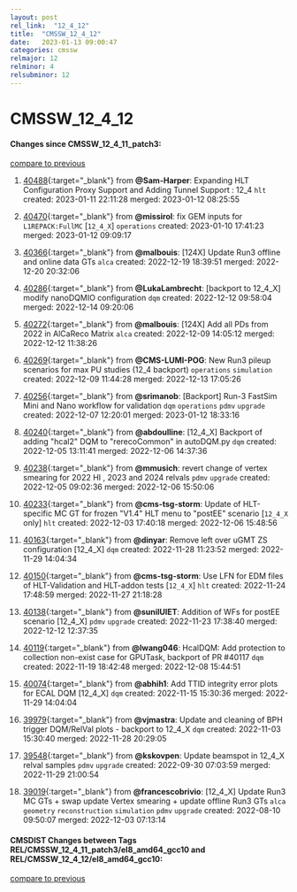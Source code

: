 ```yaml
---
layout: post
rel_link:  "12_4_12"
title:  "CMSSW_12_4_12"
date:   2023-01-13 09:00:47
categories: cmssw
relmajor: 12
relminor: 4
relsubminor: 12
---
```


# CMSSW_12_4_12
#### Changes since CMSSW_12_4_11_patch3:
[compare to previous](https://github.com/cms-sw/cmssw/compare/CMSSW_12_4_11_patch3...CMSSW_12_4_12)



1. [40488](http://github.com/cms-sw/cmssw/pull/40488){:target="_blank"}  from **@Sam-Harper**: Expanding HLT Configuration Proxy Support and Adding Tunnel Support : 12_4 `hlt` created: 2023-01-11 22:11:28 merged: 2023-01-12 08:25:55

2. [40470](http://github.com/cms-sw/cmssw/pull/40470){:target="_blank"}  from **@missirol**: fix GEM inputs for `L1REPACK:FullMC` [`12_4_X`] `operations` created: 2023-01-10 17:41:23 merged: 2023-01-12 09:09:17

3. [40366](http://github.com/cms-sw/cmssw/pull/40366){:target="_blank"}  from **@malbouis**: [124X] Update Run3 offline and online data GTs `alca` created: 2022-12-19 18:39:51 merged: 2022-12-20 20:32:06

4. [40286](http://github.com/cms-sw/cmssw/pull/40286){:target="_blank"}  from **@LukaLambrecht**: [backport to 12_4_X] modify nanoDQMIO configuration `dqm` created: 2022-12-12 09:58:04 merged: 2022-12-14 09:20:06

5. [40272](http://github.com/cms-sw/cmssw/pull/40272){:target="_blank"}  from **@malbouis**: [124X] Add all PDs from 2022 in AlCaReco Matrix `alca` created: 2022-12-09 14:05:12 merged: 2022-12-12 11:38:26

6. [40269](http://github.com/cms-sw/cmssw/pull/40269){:target="_blank"}  from **@CMS-LUMI-POG**: New Run3 pileup scenarios for max PU studies (12_4 backport) `operations` `simulation` created: 2022-12-09 11:44:28 merged: 2022-12-13 17:05:26

7. [40256](http://github.com/cms-sw/cmssw/pull/40256){:target="_blank"}  from **@srimanob**: [Backport] Run-3 FastSim Mini and Nano workflow for validation `dqm` `operations` `pdmv` `upgrade` created: 2022-12-07 12:20:01 merged: 2023-01-12 18:33:16

8. [40240](http://github.com/cms-sw/cmssw/pull/40240){:target="_blank"}  from **@abdoulline**: [12_4_X] Backport of adding "hcal2" DQM to "rerecoCommon" in autoDQM.py `dqm` created: 2022-12-05 13:11:41 merged: 2022-12-06 14:37:36

9. [40238](http://github.com/cms-sw/cmssw/pull/40238){:target="_blank"}  from **@mmusich**: revert change of vertex smearing for 2022 HI , 2023 and 2024 relvals `pdmv` `upgrade` created: 2022-12-05 09:02:36 merged: 2022-12-06 15:50:06

10. [40233](http://github.com/cms-sw/cmssw/pull/40233){:target="_blank"}  from **@cms-tsg-storm**: Update of HLT-specific MC GT for frozen "V1.4" HLT menu to "postEE" scenario [`12_4_X` only] `hlt` created: 2022-12-03 17:40:18 merged: 2022-12-06 15:48:56

11. [40163](http://github.com/cms-sw/cmssw/pull/40163){:target="_blank"}  from **@dinyar**: Remove left over uGMT ZS configuration [12_4_X] `dqm` created: 2022-11-28 11:23:52 merged: 2022-11-29 14:04:34

12. [40150](http://github.com/cms-sw/cmssw/pull/40150){:target="_blank"}  from **@cms-tsg-storm**: Use LFN for EDM files of HLT-Validation and HLT-addon tests [`12_4_X`] `hlt` created: 2022-11-24 17:48:59 merged: 2022-11-27 21:18:28

13. [40138](http://github.com/cms-sw/cmssw/pull/40138){:target="_blank"}  from **@sunilUIET**: Addition of WFs for postEE scenario [12_4_X] `pdmv` `upgrade` created: 2022-11-23 17:38:40 merged: 2022-12-12 12:37:35

14. [40119](http://github.com/cms-sw/cmssw/pull/40119){:target="_blank"}  from **@lwang046**: HcalDQM: Add protection to collection non-exist case for GPUTask, backport of PR #40117 `dqm` created: 2022-11-19 18:42:48 merged: 2022-12-08 15:44:51

15. [40074](http://github.com/cms-sw/cmssw/pull/40074){:target="_blank"}  from **@abhih1**: Add TTID integrity error plots for ECAL DQM [12_4_X] `dqm` created: 2022-11-15 15:30:36 merged: 2022-11-29 14:04:04

16. [39979](http://github.com/cms-sw/cmssw/pull/39979){:target="_blank"}  from **@vjmastra**: Update and cleaning of BPH trigger DQM/RelVal plots - backport to 12_4_X `dqm` created: 2022-11-03 15:30:40 merged: 2022-11-28 20:29:05

17. [39548](http://github.com/cms-sw/cmssw/pull/39548){:target="_blank"}  from **@kskovpen**: Update beamspot in 12_4_X relval samples `pdmv` `upgrade` created: 2022-09-30 07:03:59 merged: 2022-11-29 21:00:54

18. [39019](http://github.com/cms-sw/cmssw/pull/39019){:target="_blank"}  from **@francescobrivio**: [12_4_X] Update Run3 MC GTs + swap update Vertex smearing + update offline Run3 GTs `alca` `geometry` `reconstruction` `simulation` `pdmv` `upgrade` created: 2022-08-10 09:50:07 merged: 2022-12-03 07:13:14

#### CMSDIST Changes between Tags REL/CMSSW_12_4_11_patch3/el8_amd64_gcc10 and REL/CMSSW_12_4_12/el8_amd64_gcc10:
[compare to previous](https://github.com/cms-sw/cmsdist/compare/REL/CMSSW_12_4_11_patch3/el8_amd64_gcc10...REL/CMSSW_12_4_12/el8_amd64_gcc10)



